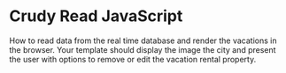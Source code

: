 # Crudy Read JavaScript
How to read data from the real time database and render the vacations in the browser. Your template should display the image the city and present the user with options to remove or edit the vacation rental property.


 



 
 




